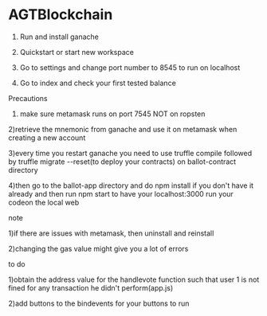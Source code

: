 # AGTBlockchain

1) Run and install ganache

2) Quickstart or start new workspace 

3) Go to settings and change port number to 8545 to run on localhost

4) Go to index and check your first tested balance


Precautions

1) make sure metamask runs on port 7545 NOT  on ropsten

2)retrieve the mnemonic from ganache and use it on metamask when creating a new account

3)every time you restart ganache you need to use truffle compile followed by truffle migrate --reset(to deploy your contracts) on ballot-contract directory

4)then go to the ballot-app directory and do npm install if you don't have it already and then run npm start to have your localhost:3000 run your codeon the local web

note 

1)if there are issues with metamask, then uninstall and reinstall

2)changing the gas value might give you a lot of errors

to do 

1)obtain the address value for the handlevote function such that user 1 is not fined for any transaction he didn't perform(app.js)

2)add buttons to the bindevents for your buttons to run
